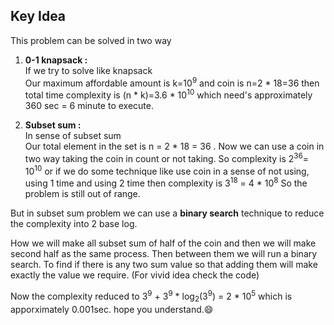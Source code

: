 ## Key Idea
This problem can be solved in two way
1) <b>0-1 knapsack :</b><br>
If we try to solve like knapsack<br>
  Our maximum affordable amount is k=10<sup>9</sup> and coin is n=2 * 18=36 then total time complexity is (n * k)=3.6 * 10<sup>10</sup>
  which need's approximately 360 sec = 6 minute to execute.
 
2) <b>Subset sum :</b><br>
In sense of subset sum <br>
  Our total element in the set is n = 2 * 18 = 36 . Now we can use a coin in two way taking the coin in count or not taking.
  So complexity is 2<sup>36</sup>= 10<sup>10</sup> or if we do some technique like use coin in a sense of not using, using 1 time and using 2 time
  then complexity is 3<sup>18</sup> = 4 * 10<sup>8</sup> So the problem is still out of range.
  
  But in subset sum problem we can use a <b>binary search</b> technique to reduce the complexity into 2 base log.
  
  How we will make all subset sum of half of the coin and then we will make second half as the same process. Then between them we will run a binary search.
  To find if there is any two sum value so that adding them will make exactly the value we require. (For vivid idea check the code)
  
  Now the complexity reduced to 3<sup>9</sup> + 3<sup>9</sup> * log<sub>2</sub>(3<sup>9</sup>) = 2 * 10<sup>5</sup>
  which is apporximately 0.001sec.
  hope you understand.:smile:
